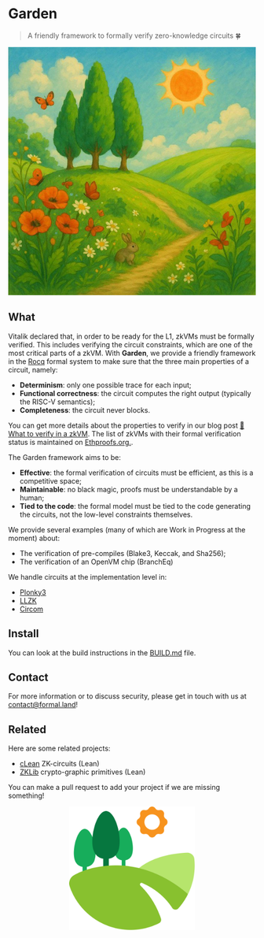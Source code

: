 # Garden

> A friendly framework to formally verify zero-knowledge circuits 🍀

![Garden picture](docs/garden.jpeg)

## What

Vitalik declared that, in order to be ready for the L1, zkVMs must be formally verified. This includes verifying the circuit constraints, which are one of the most critical parts of a zkVM. With **Garden**, we provide a friendly framework in the [Rocq](https://rocq-prover.org/) formal system to make sure that the three main properties of a circuit, namely:

- **Determinism**: only one possible trace for each input;
- **Functional correctness**: the circuit computes the right output (typically the RISC-V semantics);
- **Completeness**: the circuit never blocks.

You can get more details about the properties to verify in our blog post [🦄 What to verify in a zkVM](https://formal.land/blog/2025/08/12/verification-of-zkvm). The list of zkVMs with their formal verification status is maintained on [Ethproofs.org.](https://ethproofs.org/).

The Garden framework aims to be:

- **Effective**: the formal verification of circuits must be efficient, as this is a competitive space;
- **Maintainable**: no black magic, proofs must be understandable by a human;
- **Tied to the code**: the formal model must be tied to the code generating the circuits, not the low-level constraints themselves.

We provide several examples (many of which are Work in Progress at the moment) about:

- The verification of pre-compiles (Blake3, Keccak, and Sha256);
- The verification of an OpenVM chip (BranchEq)

We handle circuits at the implementation level in:

- [Plonky3](https://github.com/Plonky3/Plonky3)
- [LLZK](https://github.com/Veridise/llzk-lib)
- [Circom](https://github.com/iden3/circom)

## Install

You can look at the build instructions in the [BUILD.md](docs/BUILD.md) file.

## Contact

For more information or to discuss security, please get in touch with us at [&#099;&#111;&#110;&#116;&#097;&#099;&#116;&#064;formal&#046;&#108;&#097;&#110;&#100;](mailto:&#099;&#111;&#110;&#116;&#097;&#099;&#116;&#064;formal&#046;&#108;&#097;&#110;&#100;)!

## Related

Here are some related projects:

- [cLean](https://github.com/Verified-zkEVM/clean) ZK-circuits (Lean)
- [ZKLib](https://github.com/Verified-zkEVM/ZKLib) crypto-graphic primitives (Lean)

You can make a pull request to add your project if we are missing something!

<p align="center">
  <img src="garden.svg" alt="logo" width="256" />
</p>
